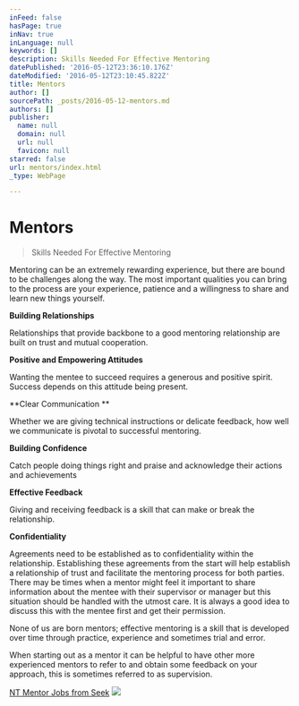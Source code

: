 ```yaml
---
inFeed: false
hasPage: true
inNav: true
inLanguage: null
keywords: []
description: Skills Needed For Effective Mentoring
datePublished: '2016-05-12T23:36:10.176Z'
dateModified: '2016-05-12T23:10:45.822Z'
title: Mentors
author: []
sourcePath: _posts/2016-05-12-mentors.md
authors: []
publisher:
  name: null
  domain: null
  url: null
  favicon: null
starred: false
url: mentors/index.html
_type: WebPage

---
```

# Mentors

> Skills Needed For Effective Mentoring

Mentoring can be an extremely rewarding experience, but there are bound to be challenges along the way. The most important qualities you can bring to the process are your experience, patience and a willingness to share and learn new things yourself.

**Building Relationships**

Relationships that provide backbone to a good mentoring relationship are built on trust and mutual cooperation.

**Positive and Empowering Attitudes**

Wanting the mentee to succeed requires a generous and positive spirit. Success depends on this attitude being present.

**Clear Communication **

Whether we are giving technical instructions or delicate feedback, how well we communicate is pivotal to successful mentoring.

**Building Confidence**

Catch people doing things right and praise and acknowledge their actions and achievements

**Effective Feedback**

Giving and receiving feedback is a skill that can make or break the relationship.

**Confidentiality**

Agreements need to be established as to confidentiality within the relationship. Establishing these agreements from the start will help establish a relationship of trust and facilitate the mentoring process for both parties. There may be times when a mentor might feel it important to share information about the mentee with their supervisor or manager but this situation should be handled with the utmost care. It is always a good idea to discuss this with the mentee first and get their permission.

None of us are born mentors; effective mentoring is a skill that is developed over time through practice, experience and sometimes trial and error.

When starting out as a mentor it can be helpful to have other more experienced mentors to refer to and obtain some feedback on your approach, this is sometimes referred to as supervision.

[NT Mentor Jobs from Seek][0]
![](https://s3-us-west-2.amazonaws.com/the-grid-img/p/2bddb2d49a62e6ad10b968506777cef0c15b983d.jpg)

[0]: http://www.seek.com.au/jobs/in-northern-territories-nt/#dateRange=999&workType=0&industry=&occupation=&graduateSearch=false&salaryFrom=0&salaryTo=999999&salaryType=annual&companyID=&advertiserID=&advertiserGroup=&keywords=mentor&page=1&displaySuburb=&seoSuburb=&where=Northern+Territories+NT&whereId=3102&whereIsDirty=false&isAreaUnspecified=false&location=3102&area=&nation=&sortMode=KeywordRelevance&searchFrom=quick&searchType=